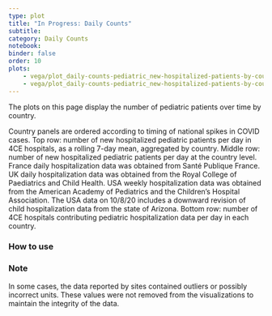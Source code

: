 ```yaml
---
type: plot
title: "In Progress: Daily Counts"
subtitle: 
category: Daily Counts
notebook: 
binder: false
order: 10
plots:
    - vega/plot_daily-counts-pediatric_new-hospitalized-patients-by-country-with-country-rate.json
    - vega/plot_daily-counts-pediatric_new-hospitalized-patients-by-country-with-country-rate-and-dropdown.json
---
```


The plots on this page display the number of pediatric patients over time by country.

Country panels are ordered according to timing of national spikes in COVID cases. Top row: number of new hospitalized pediatric patients per day in 4CE hospitals, as a rolling 7-day mean, aggregated by country. Middle row: number of new hospitalized pediatric patients per day at the country level. France daily hospitalization data was obtained from Santé Publique France. UK daily hospitalization data was obtained from the Royal College of Paediatrics and Child Health. USA weekly hospitalization data was obtained from the American Academy of Pediatrics and the Children’s Hospital Association. The USA data on 10/8/20 includes a downward revision of child hospitalization data from the state of Arizona. Bottom row: number of 4CE hospitals contributing pediatric hospitalization data per day in each country.

### How to use


### Note

In some cases, the data reported by sites contained outliers or possibly incorrect units. These values were not removed from the visualizations to maintain the integrity of the data.